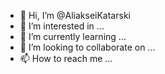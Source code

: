 - 👋 Hi, I’m @AliakseiKatarski
- 👀 I’m interested in ...
- 🌱 I’m currently learning ...
- 💞️ I’m looking to collaborate on ...
- 📫 How to reach me ...

<!---
AliakseiKatarski/AliakseiKatarski is a ✨ special ✨ repository because its `README.md` (this file) appears on your GitHub profile.
You can click the Preview link to take a look at your changes.
--->
